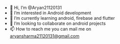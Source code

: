 - 👋 Hi, I’m @Aryan21120131
- 👀 I’m interested in Android development
- 🌱 I’m currently learning android, firebase and flutter
- 💞️ I’m looking to collaborate on android projects
- 📫 How to reach me you can mail me on aryansharma21120131@gmail.com

<!---
Aryan21120131/Aryan21120131 is a ✨ special ✨ repository because its `README.md` (this file) appears on your GitHub profile.
You can click the Preview link to take a look at your changes.
--->

